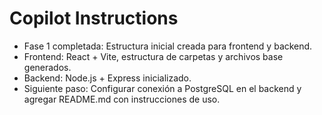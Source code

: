 # Copilot Instructions

- Fase 1 completada: Estructura inicial creada para frontend y backend.
- Frontend: React + Vite, estructura de carpetas y archivos base generados.
- Backend: Node.js + Express inicializado.
- Siguiente paso: Configurar conexión a PostgreSQL en el backend y agregar README.md con instrucciones de uso.

